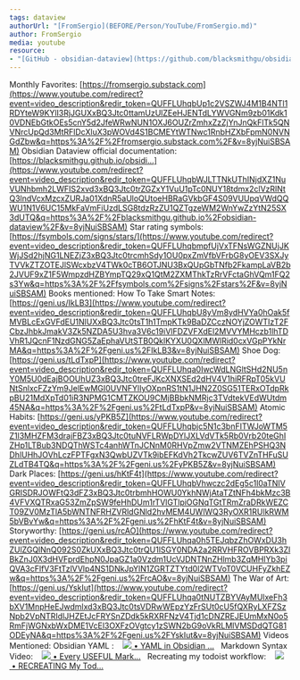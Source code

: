 ```yaml
---
tags: dataview
authorUrl: "[FromSergio](BEFORE/Person/YouTube/FromSergio.md)"
author: FromSergio
media: youtube
resource: 
- "[GitHub - obsidian-dataview](https://github.com/blacksmithgu/obsidian-dataview)"
---
```


Monthly Favorites: [https://fromsergio.substack.com](https://www.youtube.com/redirect?event=video_description&redir_token=QUFFLUhqbUp1c2VSZWJ4M1B4NTl1RDYteW9KYlI3RjJGUXxBQ3Jtc0ttamUzUlZEeHJENTdLYWVGNm9zb01Kdk10VDNEbGtkOEs5cnY5d2JfeWRwNUN1OXJ6OUZrZmhxZzZjYnJnQkFlTk5QNVNrcUpQd3MtRFlDcXluX3pWOVd4S1BCMEYtWTNwc1RnbHZXbFpmN0NVNGdZbw&q=https%3A%2F%2Ffromsergio.substack.com%2F&v=8yjNuiSBSAM) 
Obsidian Dataview official documentation: [https://blacksmithgu.github.io/obsidi...](https://www.youtube.com/redirect?event=video_description&redir_token=QUFFLUhqbWJLTTNkUThINjdXZ1NuVUNhbmh2LWFIS2xvd3xBQ3Jtc0trZGZxY1VuU1pTc0NUY18tdmx2clVzRlNtQ3lndVcxMzcxZURJa01XdnR5aUloQUtoeHBRaGVkbGF4S09VUUpqVWdQQWU1N1V6UC15MkFaVmFiUzdLSG8tdzRzZU1QZTgzeWM2WnYwZzYtN25SX3dUTQ&q=https%3A%2F%2Fblacksmithgu.github.io%2Fobsidian-dataview%2F&v=8yjNuiSBSAM) 
Star rating symbols: [https://fsymbols.com/signs/stars/](https://www.youtube.com/redirect?event=video_description&redir_token=QUFFLUhqbmpfUjVxTFNsWGZNUjJKWjJSd2hjNG1LNEZjZ3xBQ3Jtc0trcmhSdy1OU0pxZmVfbVFrbG8yOEV3SXJyTVVkZTZOTEJlSWcxbzV4TWk0cTB6OTJNU3BxQUpGbTNfb2FkampLaVB2b2JVUF9xZ1F5WmpzdHZBYmpTQ29xQ1QtM2ZXMThkTzRrVFctaGhVQm1FQ2s3Yw&q=https%3A%2F%2Ffsymbols.com%2Fsigns%2Fstars%2F&v=8yjNuiSBSAM) 
Books mentioned: How To Take Smart Notes: [https://geni.us/IkLB3](https://www.youtube.com/redirect?event=video_description&redir_token=QUFFLUhqbU8yVm8ydHVYa0hOak5fMVBLcExGVFdEU1NlUXxBQ3Jtc0tsT1h1TmpKTk9BaDZCczNOYjZOWTIzT2FCbzJhbkJmakV3Zk5NZDA5U3hva3V6c19iVlFDZVFXdEl2MVVYMHczb1lhTDVhR1JQcnF1NzdGNG5ZaEphaVUtSTB0QklKYXU0QXlMWlRid0cxVGpPYkNrMA&q=https%3A%2F%2Fgeni.us%2FIkLB3&v=8yjNuiSBSAM) Shoe Dog: [https://geni.us/tLdTxpP](https://www.youtube.com/redirect?event=video_description&redir_token=QUFFLUhqa0IwcWdLNGltSHd2NU5nY0M5U0dEajBOOUhUZ3xBQ3Jtc0treFJKcXNXSEd2dHV4V1hiRFRpT05kVUNtSnlxcFZzYm9JelEwMGI0UVNFYlIyOXpnRS1tN1JHN2Z0SG51TERxOTdpRkpBU21MdXpTd01iR3NPMG1CMTZKOU9CMjBBbkNMRjc3TVdtekVEdWUtdm45NA&q=https%3A%2F%2Fgeni.us%2FtLdTxpP&v=8yjNuiSBSAM) 
Atomic Habits: [https://geni.us/yPKB5Z](https://www.youtube.com/redirect?event=video_description&redir_token=QUFFLUhqbjc5N1c3bnFITWJoWTM5Z1l3MHZFM3drajFBZ3xBQ3Jtc0tuNVFLRWpDYlJXLVdVTk5Rb0Vrb20teGhIZHp1LTBub3NDQThWSTc4anhWTnJCNnM0RHVpZmw2VTNMZEhPSHQ3NDhlUHhJOVhLczFPTFgxN3QwbUZVTk9ibEFKdVh2TkcwZUV6TVZnTHFuSUZLdTB4TQ&q=https%3A%2F%2Fgeni.us%2FyPKB5Z&v=8yjNuiSBSAM) 
Dark Places: [https://geni.us/hKtF4t](https://www.youtube.com/redirect?event=video_description&redir_token=QUFFLUhqbVhwczc2dEg5c1l0aTNIVGRISDRJOWFtQ3dFZ3xBQ3Jtc0trbmhHOWU0YkhNWjAtaTZtNFh4bkMzc3B4VFVXQTRxaG53ZmZpSW9feHhDUm1rTVlGTlpiOGNqTGtTRmZraDRkWEZCT09ZV0MzTlA5bWNTNFRHZVRldGNld2hvMEM4UWlWQ3RyOXR1RUlkRWM5bVBvYw&q=https%3A%2F%2Fgeni.us%2FhKtF4t&v=8yjNuiSBSAM) 
Storyworthy: [https://geni.us/rcAO](https://www.youtube.com/redirect?event=video_description&redir_token=QUFFLUhqa0h5TEJqbzZhOWxDU3hZUlZGQlNnQ092S0ZkUXxBQ3Jtc0trQU1lSGY0NDA2a2RRVHFROVBPRXk3ZlBkZnJ0X3dHVFprdEhpN0JpaGZ1a0Vzdm1UcVJDNTNnZHlmb3ZqMHlYb3piQVA3cFlfV3FtTzlVVlp4NS1DNkJpYlN1ZGRTZTYtd0l2WTVoT0VCUHFyZkhEZw&q=https%3A%2F%2Fgeni.us%2FrcAO&v=8yjNuiSBSAM) 
The War of Art: [https://geni.us/YskIut](https://www.youtube.com/redirect?event=video_description&redir_token=QUFFLUhqa0tNUTZBYVAyMUlxeFh3bXV1MnpHeEJwdmlxd3xBQ3Jtc0tsVDRwWEpzYzFrSUt0cU5fQXRyLXFZSzNpb2VpNTRIdlJHZEtJcFRYSnZDdk5kRXRFNzV4Tjd1cDNZREJEUmMxN0o5RmFjWGNxbWxDME1VcEl3OXFzOVgtcy1zSWN2bG9oVkRLMlVMSDdQTG81ODEyNA&q=https%3A%2F%2Fgeni.us%2FYskIut&v=8yjNuiSBSAM) 
Videos Mentioned: Obsidian YAML :    [![](https://www.gstatic.com/youtube/img/watch/yt_favicon.png) • YAML in Obsidian ...](https://www.youtube.com/watch?v=an8iBB_8ShE&t=0s)   Markdown Syntax Video:    [![](https://www.gstatic.com/youtube/img/watch/yt_favicon.png) • Every USEFUL Mark...](https://www.youtube.com/watch?v=d8fXEhWy_rY&t=0s)   Recreating my todoist workflow:    [![](https://www.gstatic.com/youtube/img/watch/yt_favicon.png) • RECREATING My Tod...](https://www.youtube.com/watch?v=R4fscDsR5xY&t=0s)
